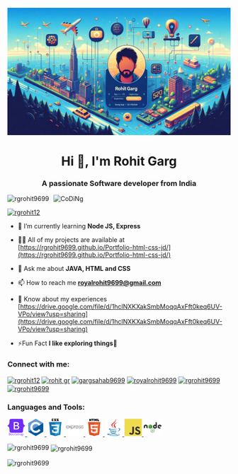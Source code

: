 ![logo](https://github.com/RGROHIT9699/RGROHIT9699/blob/main/Designer.png)
<h1 align="center">Hi 👋, I'm Rohit Garg</h1>
<h3 align="center">A passionate Software developer from India</h3>

<img align="right" alt="CoDiNg" width = "400" src="https://user-images.githubusercontent.com/55389276/140866485-8fb1c876-9a8f-4d6a-98dc-08c4981eaf70.gif">

<p align="left"> <img src="https://komarev.com/ghpvc/?username=rgrohit9699&label=Profile%20views&color=0e75b6&style=flat" alt="rgrohit9699" /> </p>

<p align="left"> <a href="https://twitter.com/rgrohit12" target="blank"><img src="https://img.shields.io/twitter/follow/rgrohit12?logo=twitter&style=for-the-badge" alt="rgrohit12" /></a> </p>

- 🌱 I’m currently learning **Node JS, Express**

- 👨‍💻 All of my projects are available at [https://rgrohit9699.github.io/Portfolio-html-css-jd/](https://rgrohit9699.github.io/Portfolio-html-css-jd/)

- 💬 Ask me about **JAVA, HTML and CSS**

- 📫 How to reach me **royalrohit9699@gmail.com**

- 📄 Know about my experiences [https://drive.google.com/file/d/1hclNXKXakSmbMoqqAxFft0keq6UV-VPo/view?usp=sharing](https://drive.google.com/file/d/1hclNXKXakSmbMoqqAxFft0keq6UV-VPo/view?usp=sharing)

- ⚡Fun Fact **I like exploring things🤠**

<h3 align="left">Connect with me:</h3>
<p align="left">
<a href="https://twitter.com/rgrohit12" target="blank"><img align="center" src="https://raw.githubusercontent.com/rahuldkjain/github-profile-readme-generator/master/src/images/icons/Social/twitter.svg" alt="rgrohit12" height="30" width="40" /></a>
<a href="https://linkedin.com/in/rohit gr" target="blank"><img align="center" src="https://raw.githubusercontent.com/rahuldkjain/github-profile-readme-generator/master/src/images/icons/Social/linked-in-alt.svg" alt="rohit gr" height="30" width="40" /></a>
<a href="https://kaggle.com/gargsahab9699" target="blank"><img align="center" src="https://raw.githubusercontent.com/rahuldkjain/github-profile-readme-generator/master/src/images/icons/Social/kaggle.svg" alt="gargsahab9699" height="30" width="40" /></a>
<a href="https://www.hackerrank.com/royalrohit9699" target="blank"><img align="center" src="https://raw.githubusercontent.com/rahuldkjain/github-profile-readme-generator/master/src/images/icons/Social/hackerrank.svg" alt="royalrohit9699" height="30" width="40" /></a>
<a href="https://codeforces.com/profile/rgrohit9699" target="blank"><img align="center" src="https://raw.githubusercontent.com/rahuldkjain/github-profile-readme-generator/master/src/images/icons/Social/codeforces.svg" alt="rgrohit9699" height="30" width="40" /></a>
<a href="https://auth.geeksforgeeks.org/user/rgrohit9699" target="blank"><img align="center" src="https://raw.githubusercontent.com/rahuldkjain/github-profile-readme-generator/master/src/images/icons/Social/geeks-for-geeks.svg" alt="rgrohit9699" height="30" width="40" /></a>
</p>

<h3 align="left">Languages and Tools:</h3>
<p align="left"> <a href="https://getbootstrap.com" target="_blank" rel="noreferrer"> <img src="https://raw.githubusercontent.com/devicons/devicon/master/icons/bootstrap/bootstrap-plain-wordmark.svg" alt="bootstrap" width="40" height="40"/> </a> <a href="https://www.cprogramming.com/" target="_blank" rel="noreferrer"> <img src="https://raw.githubusercontent.com/devicons/devicon/master/icons/c/c-original.svg" alt="c" width="40" height="40"/> </a> <a href="https://www.w3schools.com/css/" target="_blank" rel="noreferrer"> <img src="https://raw.githubusercontent.com/devicons/devicon/master/icons/css3/css3-original-wordmark.svg" alt="css3" width="40" height="40"/> </a> <a href="https://expressjs.com" target="_blank" rel="noreferrer"> <img src="https://raw.githubusercontent.com/devicons/devicon/master/icons/express/express-original-wordmark.svg" alt="express" width="40" height="40"/> </a> <a href="https://www.w3.org/html/" target="_blank" rel="noreferrer"> <img src="https://raw.githubusercontent.com/devicons/devicon/master/icons/html5/html5-original-wordmark.svg" alt="html5" width="40" height="40"/> </a> <a href="https://www.java.com" target="_blank" rel="noreferrer"> <img src="https://raw.githubusercontent.com/devicons/devicon/master/icons/java/java-original.svg" alt="java" width="40" height="40"/> </a> <a href="https://developer.mozilla.org/en-US/docs/Web/JavaScript" target="_blank" rel="noreferrer"> <img src="https://raw.githubusercontent.com/devicons/devicon/master/icons/javascript/javascript-original.svg" alt="javascript" width="40" height="40"/> </a> <a href="https://nodejs.org" target="_blank" rel="noreferrer"> <img src="https://raw.githubusercontent.com/devicons/devicon/master/icons/nodejs/nodejs-original-wordmark.svg" alt="nodejs" width="40" height="40"/> </a> </p>

<p><img align="left" src="https://github-readme-stats.vercel.app/api/top-langs?username=rgrohit9699&show_icons=true&locale=en&layout=compact" alt="rgrohit9699" /></p>

<p>&nbsp;<img align="center" src="https://github-readme-stats.vercel.app/api?username=rgrohit9699&show_icons=true&locale=en" alt="rgrohit9699" /></p>

<p><img align="center" src="https://github-readme-streak-stats.herokuapp.com/?user=rgrohit9699&" alt="rgrohit9699" /></p>
